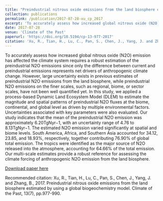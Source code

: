 ```yaml
---
title: "Preindustrial nitrous oxide emissions from the land biosphere estimated by using a global biogeochemistry model"
collection: publications
permalink: /publication/2017-07-28-xu_cp_2017
excerpt: 'To accurately assess how increased global nitrous oxide (N2O) emission has affected the climate system requires a robust estimation of the preindustrial N2O emissions since only the difference between current and preindustrial emissions represents net drivers of anthropogenic climate change. However, large uncertainty exists in previous estimates of preindustrial N2O emissions from the land biosphere, while preindustrial N2O emissions on the finer scales, such as regional, biome, or sector scales, have not been well quantified yet. In this study, we applied a process-based Dynamic Land Ecosystem Model (DLEM) to estimate the magnitude and spatial patterns of preindustrial N2O fluxes at the biome, continental, and global level as driven by multiple environmental factors. Uncertainties associated with key parameters were also evaluated. Our study indicates that the mean of the preindustrial N2O emission was approximately 6.20TgNyr−1, with an uncertainty range of 4.76 to 8.13TgNyr−1. The estimated N2O emission varied significantly at spatial and biome levels. South America, Africa, and Southern Asia accounted for 34.12, 23.85, and 18.93%, respectively, together contributing 76.90% of global total emission. The tropics were identified as the major source of N2O released into the atmosphere, accounting for 64.66% of the total emission. Our multi-scale estimates provide a robust reference for assessing the climate forcing of anthropogenic N2O emission from the land biosphere.'
date: 2017-07-28
venue: 'Climate of the Past'
paperurl: 'https://doi.org/10.5194/cp-13-977-2017'
citation: 'Xu, R., Tian, H., Lu, C., Pan, S., Chen, J., Yang, J. and Zhang, B., 2017. Preindustrial nitrous oxide emissions from the land biosphere estimated by using a global biogeochemistry model. Climate of the Past, 13(7), pp.977-990.'
---
```

To accurately assess how increased global nitrous oxide (N2O) emission has affected the climate system requires a robust estimation of the preindustrial N2O emissions since only the difference between current and preindustrial emissions represents net drivers of anthropogenic climate change. However, large uncertainty exists in previous estimates of preindustrial N2O emissions from the land biosphere, while preindustrial N2O emissions on the finer scales, such as regional, biome, or sector scales, have not been well quantified yet. In this study, we applied a process-based Dynamic Land Ecosystem Model (DLEM) to estimate the magnitude and spatial patterns of preindustrial N2O fluxes at the biome, continental, and global level as driven by multiple environmental factors. Uncertainties associated with key parameters were also evaluated. Our study indicates that the mean of the preindustrial N2O emission was approximately 6.20TgNyr−1, with an uncertainty range of 4.76 to 8.13TgNyr−1. The estimated N2O emission varied significantly at spatial and biome levels. South America, Africa, and Southern Asia accounted for 34.12, 23.85, and 18.93%, respectively, together contributing 76.90% of global total emission. The tropics were identified as the major source of N2O released into the atmosphere, accounting for 64.66% of the total emission. Our multi-scale estimates provide a robust reference for assessing the climate forcing of anthropogenic N2O emission from the land biosphere.

[Download paper here](https://doi.org/10.5194/cp-13-977-2017)

Recommended citation: Xu, R., Tian, H., Lu, C., Pan, S., Chen, J., Yang, J. and Zhang, B., 2017. Preindustrial nitrous oxide emissions from the land biosphere estimated by using a global biogeochemistry model. Climate of the Past, 13(7), pp.977-990.